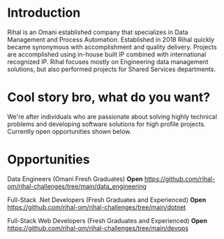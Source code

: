 # Introduction
Rihal is an Omani established company that specializes in Data Management and Process Automation. Established in 2018 Rihal quickly became synonymous with accomplishment and quality delivery. Projects are accomplished using in-house built IP combined with international recognized IP. Rihal focuses mostly on Engineering data management solutions, but also performed projects for Shared Services departments.

# Cool story bro, what do you want?
We're after individuals who are passionate about solving highly technical problems and developing software solutions for high profile projects. Currently open opportunities shown below.

# Opportunities
Data Engineers (Omani Fresh Graduates) **Open** https://github.com/rihal-om/rihal-challenges/tree/main/data_engineering

Full-Stack .Net Developers (Fresh Graduates and Experienced) **Open** https://github.com/rihal-om/rihal-challenges/tree/main/dotnet

Full-Stack Web Developers (Fresh Graduates and Experienced) **Open** https://github.com/rihal-om/rihal-challenges/tree/main/devops
